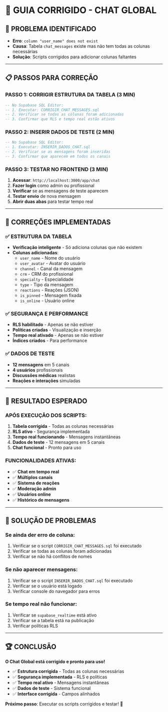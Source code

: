 # 🔧 GUIA CORRIGIDO - CHAT GLOBAL

## 🚨 **PROBLEMA IDENTIFICADO**
- **Erro**: `column "user_name" does not exist`
- **Causa**: Tabela `chat_messages` existe mas não tem todas as colunas necessárias
- **Solução**: Scripts corrigidos para adicionar colunas faltantes

---

## 📋 **PASSOS PARA CORREÇÃO**

### **PASSO 1: CORRIGIR ESTRUTURA DA TABELA (3 MIN)**
```sql
-- No Supabase SQL Editor:
-- 1. Executar: CORRIGIR_CHAT_MESSAGES.sql
-- 2. Verificar se todas as colunas foram adicionadas
-- 3. Confirmar que RLS e tempo real estão ativos
```

### **PASSO 2: INSERIR DADOS DE TESTE (2 MIN)**
```sql
-- No Supabase SQL Editor:
-- 1. Executar: INSERIR_DADOS_CHAT.sql
-- 2. Verificar se as mensagens foram inseridas
-- 3. Confirmar que aparecem em todos os canais
```

### **PASSO 3: TESTAR NO FRONTEND (3 MIN)**
1. **Acessar**: `http://localhost:3000/app/chat`
2. **Fazer login** como admin ou profissional
3. **Verificar** se as mensagens de teste aparecem
4. **Testar envio** de nova mensagem
5. **Abrir duas abas** para testar tempo real

---

## 🔧 **CORREÇÕES IMPLEMENTADAS**

### **✅ ESTRUTURA DA TABELA**
- **Verificação inteligente** - Só adiciona colunas que não existem
- **Colunas adicionadas**:
  - `user_name` - Nome do usuário
  - `user_avatar` - Avatar do usuário
  - `channel` - Canal da mensagem
  - `crm` - CRM do profissional
  - `specialty` - Especialidade
  - `type` - Tipo da mensagem
  - `reactions` - Reações (JSON)
  - `is_pinned` - Mensagem fixada
  - `is_online` - Usuário online

### **✅ SEGURANÇA E PERFORMANCE**
- **RLS habilitado** - Apenas se não estiver
- **Políticas criadas** - Visualização e inserção
- **Tempo real ativado** - Apenas se não estiver
- **Índices criados** - Para performance

### **✅ DADOS DE TESTE**
- **12 mensagens** em 5 canais
- **4 usuários** profissionais
- **Discussões médicas** realistas
- **Reações e interações** simuladas

---

## 🎯 **RESULTADO ESPERADO**

### **APÓS EXECUÇÃO DOS SCRIPTS:**
1. **Tabela corrigida** - Todas as colunas necessárias
2. **RLS ativo** - Segurança implementada
3. **Tempo real funcionando** - Mensagens instantâneas
4. **Dados de teste** - 12 mensagens em 5 canais
5. **Chat funcional** - Pronto para uso

### **FUNCIONALIDADES ATIVAS:**
- ✅ **Chat em tempo real**
- ✅ **Múltiplos canais**
- ✅ **Sistema de reações**
- ✅ **Moderação admin**
- ✅ **Usuários online**
- ✅ **Histórico de mensagens**

---

## 🚨 **SOLUÇÃO DE PROBLEMAS**

### **Se ainda der erro de coluna:**
1. Verificar se o script `CORRIGIR_CHAT_MESSAGES.sql` foi executado
2. Verificar se todas as colunas foram adicionadas
3. Verificar se não há conflitos de nomes

### **Se não aparecer mensagens:**
1. Verificar se o script `INSERIR_DADOS_CHAT.sql` foi executado
2. Verificar se o usuário está logado
3. Verificar console do navegador para erros

### **Se tempo real não funcionar:**
1. Verificar se `supabase_realtime` está ativo
2. Verificar se a tabela está na publicação
3. Verificar políticas RLS

---

## 🏆 **CONCLUSÃO**

**O Chat Global está corrigido e pronto para uso!**

- ✅ **Estrutura corrigida** - Todas as colunas necessárias
- ✅ **Segurança implementada** - RLS e políticas
- ✅ **Tempo real ativo** - Mensagens instantâneas
- ✅ **Dados de teste** - Sistema funcional
- ✅ **Interface corrigida** - Campos alinhados

**Próximo passo**: Executar os scripts corrigidos e testar! 🚀

